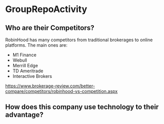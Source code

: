 # GroupRepoActivity

## Who are their Competitors?
RobinHood has many competitors from traditional brokerages to online platforms. The main ones are:
- M1 Finance
- Webull
- Merrill Edge
- TD Ameritrade
- Interactive Brokers

https://www.brokerage-review.com/better-compare/competitors/robinhood-vs-competition.aspx

## How does this company use technology to their advantage?

